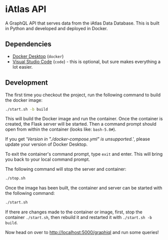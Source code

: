 # iAtlas API

A GraphQL API that serves data from the iAtlas Data Database. This is built in Python and developed and deployed in Docker.

## Dependencies

- [Docker Desktop](https://www.docker.com/products/docker-desktop) (`docker`)
- [Visual Studio Code](https://code.visualstudio.com/) (`code`) - this is optional, but sure makes everything a lot easier.

## Development

The first time you checkout the project, run the following command to build the docker image:

```bash
./start.sh -b build
```

This will build the Docker image and run the container. Once the container is created, the Flask server will be started. Then a command prompt should open from within the container (looks like: `bash-5.0#`).

If you get _'Version in "./docker-compose.yml" is unsupported.'_, please update your version of Docker Desktop.

To exit the container's command prompt, type `exit` and enter. This will bring you back to your local command prompt.

The following command will stop the server and container:

```bash
./stop.sh
```

Once the image has been built, the container and server can be started with the following command:

```bash
./start.sh
```

If there are changes made to the container or image, first, stop the container `./start.sh`, then rebuild it and restarted it with `./start.sh -b build`.

Now head on over to
[http://localhost:5000/graphiql](http://localhost:5000/graphiql)
and run some queries!
